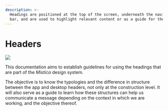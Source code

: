 ```yaml
---
description: >-
  Headings are positioned at the top of the screen, underneath the navigation
  bar, and are used to highlight relevant content or as a guide for the user.
---
```


# Headers

![](../../.gitbook/assets/header-cover.png)

This documentation aims to establish guidelines for using the headings that are part of the _Mística_ design system.

The objective is to know the typologies and the difference in structure between the app and desktop headers, not only at the construction level. It will also serve as a guide to learn how these structures can help us communicate a message depending on the context in which we are working, and the objective thereof.

